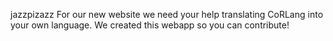 jazzpizazz
For our new website we need your help translating CoRLang into your own language.
We created this webapp so you can contribute!

